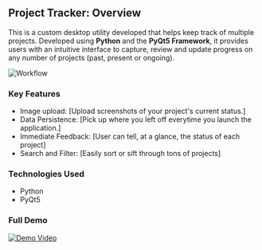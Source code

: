 ## Project Tracker: Overview

This is a custom desktop utility developed that helps keep track of multiple projects. Developed using **Python** and the **PyQt5 Framework**, it provides users with an intuitive interface to capture, review and update progress on any number of projects (past, present or ongoing).


![Workflow](https://github.com/user-attachments/assets/2523f6ff-0bde-47ed-85ec-4e8b55cf2fda)

### Key Features
*   Image upload: [Upload screenshots of your project's current status.]
*   Data Persistence: [Pick up where you left off everytime you launch the application.]
*   Immediate Feedback: [User can tell, at a glance, the status of each project]
*   Search and Filter: [Easily sort or sift through tons of projects]

### Technologies Used
* Python
* PyQt5

### Full Demo
[![Demo Video](https://i9.ytimg.com/vi_webp/r3RtaS9o98k/mqdefault.webp?v=6806b5fc&sqp=CNjxmsAG&rs=AOn4CLCj5p-m_6ZIbt8LSzxLvoF9oCBhXg)](https://www.youtube.com/watch?v=https://youtu.be/r3RtaS9o98k?si=mLwigBt41lQe_S-B)
